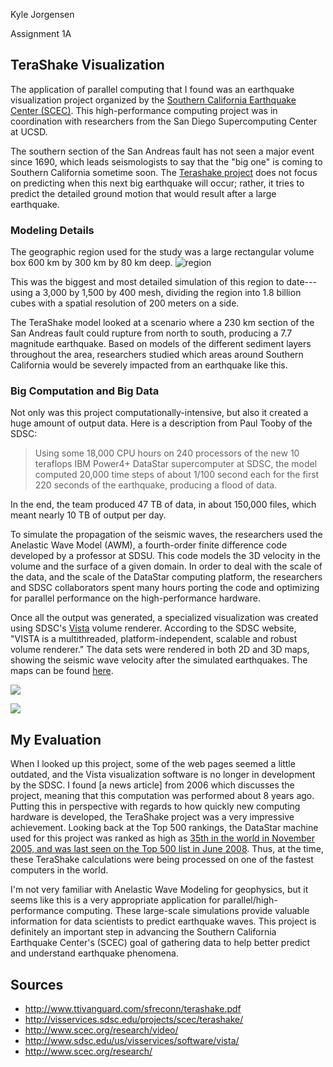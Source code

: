 Kyle Jorgensen

Assignment 1A


## TeraShake Visualization

The application of parallel computing that I found was an earthquake visualization project organized by the [Southern California Earthquake Center (SCEC)](http://www.scec.org/). This high-performance computing project was in coordination with researchers from the San Diego Supercomputing Center at UCSD.  

The southern section of the San Andreas fault has not seen a major event since 1690, which leads seismologists to say that the "big one" is coming to Southern California sometime soon. The [Terashake project](http://visservices.sdsc.edu/projects/scec/terashake/) does not focus on predicting when this next big earthquake will occur; rather, it tries to predict the detailed ground motion that would result after a large earthquake. 

### Modeling Details

The geographic region used for the study was a large rectangular volume box 600 km by 300 km by 80 km deep.
![region](http://visservices.sdsc.edu/projects/scec/terashake/images/map_inlay_location3.jpg)

This was the biggest and most detailed simulation of this region to date---using a 3,000 by 1,500 by 400 mesh, dividing the region into 1.8 billion cubes with a spatial resolution of 200 meters on a side. 

The TeraShake model looked at a scenario where a 230 km section of the San Andreas fault could rupture from north to south, producing a 7.7 magnitude earthquake. Based on models of the different sediment layers throughout the area, researchers studied which areas around Southern California would be severely impacted from an earthquake like this. 

### Big Computation and Big Data

Not only was this project computationally-intensive, but also it created a huge amount of output data. Here is a description from Paul Tooby of the SDSC:

> Using some 18,000 CPU hours on 240 processors of the new 10 teraflops IBM Power4+ 
DataStar supercomputer at SDSC, the model computed 20,000 time steps of about 1/100 second 
each for the first 220 seconds of the earthquake, producing a flood of data.

In the end, the team produced 47 TB of data, in about 150,000 files, which meant nearly 10 TB of output per day. 

To simulate the propagation of the seismic waves, the researchers used the Anelastic Wave Model (AWM), a fourth-order finite difference code developed by a professor at SDSU. This code models the 3D velocity in the volume and the surface of a given domain. In order to deal with the scale of the data, and the scale of the DataStar computing platform, the researchers and SDSC collaborators spent many hours porting the code and optimizing for parallel performance on the high-performance hardware. 

Once all the output was generated, a specialized visualization was created using SDSC's [Vista](http://www.sdsc.edu/us/visservices/software/vista/) volume renderer. According to the SDSC website, "VISTA is a multithreaded, platform-independent, scalable and robust volume renderer." The data sets were rendered in both 2D and 3D maps, showing the seismic wave velocity after the simulated earthquakes. The maps can be found [here](http://visservices.sdsc.edu/projects/scec/terashake/2.3/). 

![](http://visservices.sdsc.edu/projects/scec/terashake/2.3/images/TS2.3_vol_vx_headon_1920.png)


![](http://visservices.sdsc.edu/projects/scec/terashake/2.3/images/Terashake2.3_surface_Vy_1280.png)

## My Evaluation

When I looked up this project, some of the web pages seemed a little outdated, and the Vista visualization software is no longer in development by the SDSC. I found [a news article] from 2006 which discusses the project, meaning that this computation was performed about 8 years ago. Putting this in perspective with regards to how quickly new computing hardware is developed, the TeraShake project was a very impressive achievement. Looking back at the Top 500 rankings, the DataStar machine used for this project was ranked as high as [35th in the world in November 2005, and was last seen on the Top 500 list in June 2008](http://www.top500.org/system/174264). Thus, at the time, these TeraShake calculations were being processed on one of the fastest computers in the world. 

I'm not very familiar with Anelastic Wave Modeling for geophysics, but it seems like this is a very appropriate application for parallel/high-performance computing. These large-scale simulations provide valuable information for data scientists to predict earthquake waves. This project is definitely an important step in advancing the Southern California Earthquake Center's (SCEC) goal of gathering data to help better predict and understand earthquake phenomena.

## Sources

* http://www.ttivanguard.com/sfreconn/terashake.pdf
* http://visservices.sdsc.edu/projects/scec/terashake/
* http://www.scec.org/research/video/
* http://www.sdsc.edu/us/visservices/software/vista/
* http://www.scec.org/research/




